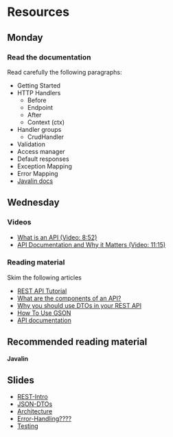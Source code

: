 # Resources

## Monday
### Read the documentation
Read carefully the following paragraphs:
- Getting Started
- HTTP Handlers
    - Before
    - Endpoint
    - After
    - Context (ctx)
- Handler groups
    - CrudHandler
- Validation
- Access manager
- Default responses
- Exception Mapping
- Error Mapping
- [Javalin docs](https://javalin.io/documentation)

## Wednesday
### Videos
- [What is an API (Video: 8:52)](https://www.youtube.com/watch?v=7YcW25PHnAA&t=1s)
- [API Documentation and Why it Matters (Video: 11:15)](https://www.youtube.com/watch?v=39Tt1IkLiQQ&t=175s)

### Reading material
Skim the following articles
- [REST API Tutorial](https://restfulapi.net/)
- [What are the components of an API?](https://blog.postman.com/what-are-the-components-of-an-api/)
- [Why you should use DTOs in your REST API](https://cassiomolin.com/2016/03/23/why-you-should-use-dtos-in-your-rest-api/)
- [How To Use GSON](https://www.techiedelight.com/serialization-java-objects-google-gson-library/)
- [API documentation](https://www.postman.com/api-platform/api-documentation/)

## Recommended reading material

**Javalin**



## Slides

- [REST-Intro](https://docs.google.com/presentation/d/1bRWN7FVqkzx1MOu_TzRxXJiY2YSSFgKu7trzgdIdJfQ/edit#slide=id.p2)
- [JSON-DTOs](https://docs.google.com/presentation/d/1QqwaA0g1P-aDoGctvR6EMpAgR-zrmHD1hVChm-4gJx4/edit#slide=id.g5fd6b2a3e4_0_13)
- [Architecture](https://docs.google.com/presentation/d/1z2r5AtlBGLQRG4Mh7-TdG6i_rhtJF96_MHvmP-FjMrk/edit#slide=id.p2)
- [Error-Handling????](https://docs.google.com/presentation/d/1mZQIteVLRTEOfm0hR6XdHczqlJupNgriKgU2WoMGywQ/edit#slide=id.g60aaa4e8da_0_60)
- [Testing](https://docs.google.com/presentation/d/1WI8DwwkSfX5-Tev2ZzQj0EVPjBU4inhghsVK46w-OKI/edit#slide=id.g6065424dd6_3_38)
